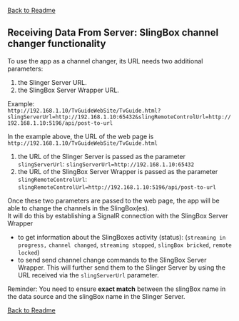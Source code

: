 ﻿[Back to Readme](../README.md#slingbox-channel-changer-functionality)

## Receiving Data From Server: SlingBox channel changer functionality

To use the app as a channel changer, its URL needs two additional parameters:
1. the Slinger Server URL.
2. the SlingBox Server Wrapper URL.


Example:<br />
`http://192.168.1.10/TvGuideWebSite/TvGuide.html?slingServerUrl=http://192.168.1.10:65432&slingRemoteControlUrl=http://192.168.1.10:5196/api/post-to-url`

In the example above, the URL of the web page is `http://192.168.1.10/TvGuideWebSite/TvGuide.html`
1. the URL of the Slinger Server is passed as the parameter `slingServerUrl`: `slingServerUrl=http://192.168.1.10:65432`
2. the URL of the SlingBox Server Wrapper is passed as the parameter `slingRemoteControlUrl`: `slingRemoteControlUrl=http://192.168.1.10:5196/api/post-to-url`


Once these two parameters are passed to the web page, the app will be able to change the channels in the SlingBox(es).<br />
It will do this by establishing a SignalR connection with the SlingBox Server Wrapper
- to get information about the SlingBoxes activity (status): (`streaming in progress,` `channel changed`, `streaming stopped`, `slingBox bricked`, `remote locked`)
- to send send channel change commands to the SlingBox Server Wrapper. This will further send them to the Slinger Server by using the URL received via the `slingServerUrl` parameter.<br />


Reminder: You need to ensure **exact match** between the slingBox name in the data source and the slingBox name in the Slinger Server.<br />


[Back to Readme](../README.md#slingbox-channel-changer-functionality)